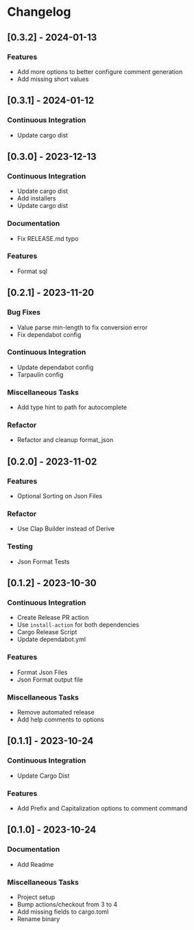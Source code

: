 # Changelog
## [0.3.2] - 2024-01-13

### Features

- Add more options to better configure comment generation
- Add missing short values

## [0.3.1] - 2024-01-12

### Continuous Integration

- Update cargo dist

## [0.3.0] - 2023-12-13

### Continuous Integration

- Update cargo dist
- Add installers
- Update cargo dist

### Documentation

- Fix RELEASE.md typo

### Features

- Format sql

## [0.2.1] - 2023-11-20

### Bug Fixes

- Value parse min-length to fix conversion error
- Fix dependabot config

### Continuous Integration

- Update dependabot config
- Tarpaulin config

### Miscellaneous Tasks

- Add type hint to path for autocomplete

### Refactor

- Refactor and cleanup format_json

## [0.2.0] - 2023-11-02

### Features

- Optional Sorting on Json Files

### Refactor

- Use Clap Builder instead of Derive

### Testing

- Json Format Tests

## [0.1.2] - 2023-10-30

### Continuous Integration

- Create Release PR action
- Use `install-action` for both dependencies
- Cargo Release Script
- Update dependabot.yml

### Features

- Format Json Files
- Json Format output file

### Miscellaneous Tasks

- Remove automated release
- Add help comments to options

## [0.1.1] - 2023-10-24

### Continuous Integration

- Update Cargo Dist

### Features

- Add Prefix and Capitalization options to comment command

## [0.1.0] - 2023-10-24

### Documentation

- Add Readme

### Miscellaneous Tasks

- Project setup
- Bump actions/checkout from 3 to 4
- Add missing fields to cargo.toml
- Rename binary

<!-- generated by git-cliff -->
